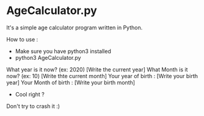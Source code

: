 # AgeCalculator.py
It's a simple age calculator program written in Python.

How to use :
- Make sure you have python3 installed 
- python3 AgeCalculator.py 

What year is it now? (ex: 2020) [Write the current year]
What Month is it now? (ex: 10) [Write thte current month]
Your year of birth : [Write your birth year]
Your Month of birth : [Write your birth month]

- Cool right ? 

Don't try to crash it :)
